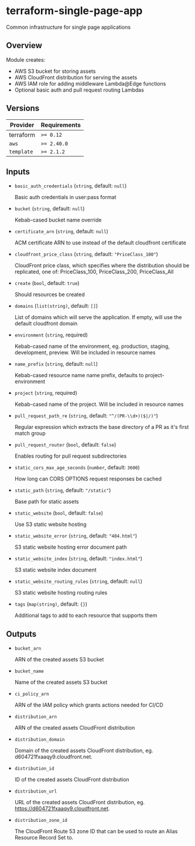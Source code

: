 # terraform-single-page-app

Common infrastructure for single page applications

## Overview

Module creates:

- AWS S3 bucket for storing assets
- AWS CloudFront distribution for serving the assets
- AWS IAM role for adding middleware Lambda@Edge functions
- Optional basic auth and pull request routing Lambdas

<!-- bin/docs -->

## Versions

| Provider | Requirements |
|-|-|
| terraform | `>= 0.12` |
| `aws` | `>= 2.40.0` |
| `template` | `>= 2.1.2` |

## Inputs

* `basic_auth_credentials` (`string`, default: `null`)

    Basic auth credentials in user:pass format

* `bucket` (`string`, default: `null`)

    Kebab-cased bucket name override

* `certificate_arn` (`string`, default: `null`)

    ACM certificate ARN to use instead of the default cloudfront certificate

* `cloudfront_price_class` (`string`, default: `"PriceClass_100"`)

    CloudFront price class, which specifies where the distribution should be replicated, one of: PriceClass_100, PriceClass_200, PriceClass_All

* `create` (`bool`, default: `true`)

    Should resources be created

* `domains` (`list(string)`, default: `[]`)

    List of domains which will serve the application. If empty, will use the default cloudfront domain

* `environment` (`string`, required)

    Kebab-cased name of the environment, eg. production, staging, development, preview. Will be included in resource names

* `name_prefix` (`string`, default: `null`)

    Kebab-cased resource name name prefix, defaults to project-environment

* `project` (`string`, required)

    Kebab-cased name of the project. Will be included in resource names

* `pull_request_path_re` (`string`, default: `"^/(PR-\\d+)($|/)"`)

    Regular expression which extracts the base directory of a PR as it's first match group

* `pull_request_router` (`bool`, default: `false`)

    Enables routing for pull request subdirectories

* `static_cors_max_age_seconds` (`number`, default: `3600`)

    How long can CORS OPTIONS request responses be cached

* `static_path` (`string`, default: `"/static"`)

    Base path for static assets

* `static_website` (`bool`, default: `false`)

    Use S3 static website hosting

* `static_website_error` (`string`, default: `"404.html"`)

    S3 static website hosting error document path

* `static_website_index` (`string`, default: `"index.html"`)

    S3 static website index document

* `static_website_routing_rules` (`string`, default: `null`)

    S3 static website hosting routing rules

* `tags` (`map(string)`, default: `{}`)

    Additional tags to add to each resource that supports them



## Outputs

* `bucket_arn`

    ARN of the created assets S3 bucket

* `bucket_name`

    Name of the created assets S3 bucket

* `ci_policy_arn`

    ARN of the IAM policy which grants actions needed for CI/CD

* `distribution_arn`

    ARN of the created assets CloudFront distribution

* `distribution_domain`

    Domain of the created assets CloudFront distribution, eg. d604721fxaaqy9.cloudfront.net.

* `distribution_id`

    ID of the created assets CloudFront distribution

* `distribution_url`

    URL of the created assets CloudFront distribution, eg. https://d604721fxaaqy9.cloudfront.net.

* `distribution_zone_id`

    The CloudFront Route 53 zone ID that can be used to route an Alias Resource Record Set to.
